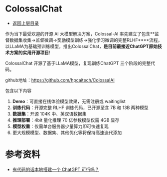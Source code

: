 # ColossalChat

* [返回上层目录](../rlhf.md)

作为当下最受欢迎的开源 AI 大模型解决方案，Colossal-AI 率先建立了包含**监督数据集收集->监督微调->奖励模型训练->强化学习微调的完整RLHF****流程，以LLaMA为基础预训练模型，推出ColossalChat，**是目前最接近ChatGPT原始技术方案的实用开源项目**!

ColossalChat 开源了基于LLaMA模型，复现训练ChatGPT 三个阶段的完整代码。

github地址：https://github.com/hpcaitech/ColossalAI

包含以下内容

1. **Demo**：可直接在线体验模型效果，无需注册或 waitinglist
2. **训练代码**：开源完整 RLHF 训练代码，已开源至含 7B 和 13B 两种模型
3. **数据集**：开源 104K 中、英双语数据集
4. **推理部署**：4bit 量化推理 70 亿参数模型仅需 4GB 显存
5. **模型权重**：仅需单台服务器少量算力即可快速复现
6. 更大规模模型、数据集、其他优化等将保持高速迭代添加

# 参考资料

* [有代码的话本地搭建一个 ChatGPT 可行吗？](https://www.zhihu.com/question/583485737/answer/2958341615)